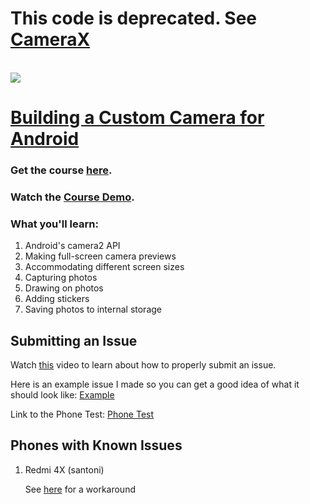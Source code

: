# This code is deprecated. See [CameraX](https://developer.android.com/training/camerax)
<br>
<a href='https://codingwithmitch.com/courses/tabian-custom-camera-android/' target='_blank'><img class='header-img' src='https://s3.amazonaws.com/codingwithmitch-static-and-media/media/TabianCustomCamera/CustomCamera.png' /></a>

<h1><a href='https://codingwithmitch.com/courses/tabian-custom-camera-android/' target='_blank'>Building a Custom Camera for Android</a></h1>
<h3>Get the course <a href='https://codingwithmitch.com/courses/tabian-custom-camera-android/' target='_blank'>here</a>.</h3>
<h3>Watch the <a href='https://codingwithmitch.com/courses/tabian-custom-camera-android/introduction/' target='_blank'>Course Demo</a>.</h3>

<h3>What you'll learn:</h3>
<ol>
  <li>Android's camera2 API</li>
  <li>Making full-screen camera previews</li>
  <li>Accommodating different screen sizes</li>
  <li>Capturing photos</li>
  <li>Drawing on photos</li>
  <li>Adding stickers</li>
  <li>Saving photos to internal storage</li>
</ol>

<h2>Submitting an Issue</h2>
<p>Watch <a href='https://player.vimeo.com/video/274979439' target='_blank'>this</a> video to learn about how to properly submit an issue.</p>

<p>Here is an example issue I made so you can get a good idea of what it should look like: <a href='https://github.com/mitchtabian/TabianCustomCamera' target='_blank'> Example</a></p>

<p>Link to the Phone Test: <a href='https://github.com/mitchtabian/PhoneTest' target='_blank'> Phone Test</a></p>

<h2>Phones with Known Issues</h2>
<ol>
  <li>
    <p>Redmi 4X (santoni)</p>
    <p>See <a href="https://xiaomifirmware.com/guides-and-tips/google-hdr-camera-slo-mo-redmi-4x/" target="_blank">here</a> for a workaround</p>
  </li>
</ol>



